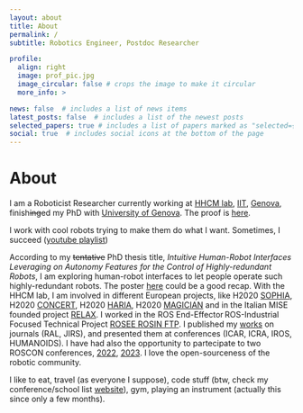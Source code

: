 ```yaml
---
layout: about
title: About
permalink: /
subtitle: Robotics Engineer, Postdoc Researcher

profile:
  align: right
  image: prof_pic.jpg
  image_circular: false # crops the image to make it circular
  more_info: >

news: false  # includes a list of news items
latest_posts: false  # includes a list of the newest posts
selected_papers: true # includes a list of papers marked as "selected={true}"
social: true  # includes social icons at the bottom of the page
---
```


# About

I am a Roboticist Researcher currently working at [HHCM lab](https://hhcm.iit.it/en-US/), [IIT](https://www.iit.it/en-US/home), [Genova](https://maps.app.goo.gl/pgYbVC4x6tkYCBFh6), finish<s>ing</s>ed my PhD with [University of Genova](https://biorob.phd.unige.it/). The proof is [here](https://www.iit.it/people-details/-/people/davide-torielli).  

I work with cool robots trying to make them do what I want. Sometimes, I succeed ([youtube playlist](https://www.youtube.com/playlist?list=PLT9OgUePJDXWH4lcZZhrPfMZts92yIb38))   

According to my <s>tentative</s> PhD thesis title, _Intuitive Human-Robot Interfaces Leveraging on Autonomy Features for the Control of Highly-redundant Robots_, I am exploring human-robot interfaces to let people operate such highly-redundant robots. The poster [here](https://torydebra.github.io/projects/poster_phd/) could be a good recap. With the HHCM lab, I am involved in different European projects, like H2020 [SOPHIA](https://project-sophia.eu/), H2020 [CONCERT](https://concertproject.eu/), H2020 [HARIA](https://clem.diism.unisi.it/~haria/), H2020 [MAGICIAN](https://cordis.europa.eu/project/id/101120731) and in the Italian MISE founded project [RELAX](https://relax.comiteg.it/). I worked in the ROS End-Effector ROS-Industrial Focused Technical Project [ROSEE ROSIN FTP](https://www.rosin-project.eu/ftp/ros-end-effector).
I published my [works](https://torydebra.github.io/publications/) on journals (RAL, JIRS), and presented them at conferences (ICAR, ICRA, IROS, HUMANOIDS). I have had also the opportunity to partecipate to two ROSCON conferences, [2022](https://roscon.ros.org/2022/), [2023](https://roscon.ros.org/2023/). I love the open-sourceness of the robotic community. 

I like to eat, travel (as everyone I suppose), code stuff (btw, check my conference/school list [website](https://torydebra.github.io/AwesomeRoboticsConferencesAndSchoolsList/)), gym, playing an instrument (actually this since only a few months).  

